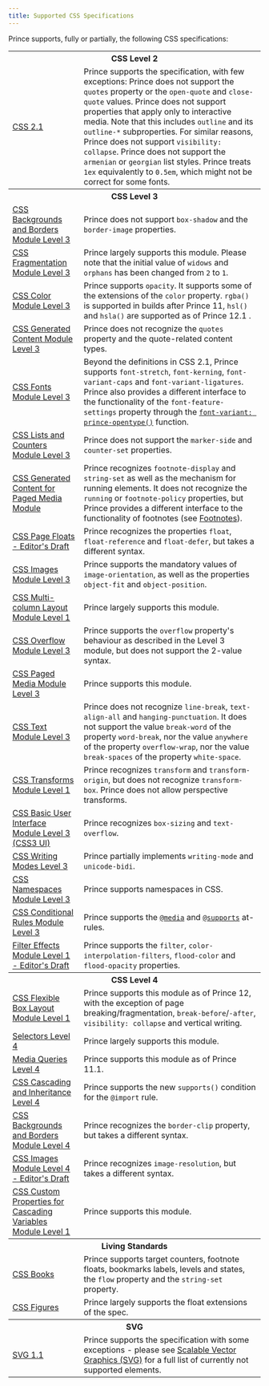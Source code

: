 ```yaml
---
title: Supported CSS Specifications
---
```


<style>
.navigationSlider .slidingNav ul li:nth-child(3), .navigationSlider .slidingNav ul li:nth-child(3) > a:hover, .navigationSlider .slidingNav ul li.siteNavGroupActive > a {
    background-color: #fff;
}
.nav-site li:nth-child(3) a {
    color: #333 !important;
}
.nav-site li:nth-child(3) a:hover {
    color: #22b573 !important;;
}
</style>

Prince supports, fully or partially, the following CSS specifications:

<table class="grid">
<tr>
<th colspan="2">CSS Level 2</th>
</tr>
<tr>
<td><a href="https://www.w3.org/TR/CSS2/">CSS 2.1</a></td>
<td>Prince supports the specification, with few exceptions: Prince does not support
the <code>quotes</code> property or the <code>open-quote</code> and <code>close-quote</code>
values. Prince does not support properties that apply only to interactive media. Note
that this includes <code>outline</code> and its <code>outline-*</code> subproperties.
For similar reasons, Prince does not support <code>visibility: collapse</code>. Prince
does not support the <code>armenian</code> or <code>georgian</code> list styles. Prince
treats <code>1ex</code> equivalently to <code>0.5em</code>, which might not be correct
for some fonts.</td>
</tr>
<tr>
<th colspan="2">CSS Level 3</th>
</tr>
<tr>
<td><a href="https://www.w3.org/TR/css-backgrounds-3/">CSS Backgrounds and Borders Module Level 3</a></td>
<td>Prince does not support <code>box-shadow</code> and the <code>border-image</code>
properties.</td>
</tr>
<tr>
<td><a href="https://www.w3.org/TR/css-break-3/">CSS Fragmentation Module Level 3</a></td>
<td>Prince largely supports this module.  Please note that the initial value of
<code>widows</code> and <code>orphans</code> has been changed from
<code>2</code> to <code>1</code>.</td>
</tr>
<tr>
<td><a href="https://www.w3.org/TR/css-color-3/">CSS Color Module Level 3</a></td>
<td>Prince supports <code>opacity</code>. It supports some of the extensions of the
<code>color</code> property. <code>rgba()</code> is supported in builds after
Prince 11, <code>hsl()</code> and <code>hsla()</code> are supported as
of Prince 12.1 .</td>
</tr>
<tr>
<td><a href="https://www.w3.org/TR/css-content-3/">CSS Generated Content Module Level 3</a></td>
<td>Prince does not recognize the <code>quotes</code> property and the quote-related
content types.</td>
</tr>
<tr>
<td><a href="https://www.w3.org/TR/css-fonts-3/">CSS Fonts Module Level 3</a></td>
<td>Beyond the definitions in CSS 2.1, Prince supports <code>font-stretch</code>,
<code>font-kerning</code>, <code>font-variant-caps</code> and <code>font-variant-ligatures</code>.
Prince also provides a different interface to the functionality of the
<code>font-feature-settings</code> property through the
<code><a href="/doc/css-props#prop-font-variant">font-variant: prince-opentype()</a></code>
function.</td>
</tr>
<tr>
<td><a href="https://www.w3.org/TR/css-lists-3/">CSS Lists and Counters Module Level 3</a></td>
<td>Prince does not support the <code>marker-side</code> and <code>counter-set</code> properties.</td>
</tr>
<tr>
<td><a href="https://www.w3.org/TR/css-gcpm-3/">CSS Generated Content for Paged Media Module</a></td>
<td>Prince recognizes <code>footnote-display</code> and <code>string-set</code> as
well as the mechanism for running elements.  It does not recognize the
<code>running</code> or <code>footnote-policy</code> properties, but Prince provides
a different interface to the functionality of footnotes (see <a href="/doc/styling#footnotes">Footnotes</a>).</td>
</tr>
<tr>
<td><a href="https://drafts.csswg.org/css-page-floats/">CSS Page Floats - Editor's Draft</a></td>
<td>Prince recognizes the properties <code>float</code>, <code>float-reference</code> and <code>float-defer</code>, but takes a different syntax.</td>
</tr>
<tr>
<td><a href="https://www.w3.org/TR/css-images-3/">CSS Images Module Level 3</a></td>
<td>Prince supports the mandatory values of <code>image-orientation</code>, as
well as the properties <code>object-fit</code> and <code>object-position</code>.</td>
</tr>
<tr>
<td><a href="https://www.w3.org/TR/css-multicol-1/">CSS Multi-column Layout Module Level 1</a></td>
<td>Prince largely supports this module.</td>
</tr>
<tr>
<td><a href="https://www.w3.org/TR/css-overflow-3/">CSS Overflow Module Level 3</a></td>
<td>Prince supports the <code>overflow</code> property's behaviour as described in the Level 3 module, but does not support the 2-value syntax.</td>
</tr>
<tr>
<td><a href="https://www.w3.org/TR/css-page-3/">CSS Paged Media Module Level 3</a></td>
<td>Prince supports this module.</td>
</tr>
<tr>
<td><a href="https://www.w3.org/TR/css-text-3/">CSS Text Module Level 3</a></td>
<td>Prince does not recognize <code>line-break</code>, <code>text-align-all</code>
and <code>hanging-punctuation</code>. It does not support the value
<code>break-word</code> of the property <code>word-break</code>, nor the value
<code>anywhere</code> of the property <code>overflow-wrap</code>, nor the value
<code>break-spaces</code> of the property <code>white-space</code>.</td>
</tr>
<tr>
<td><a href="https://www.w3.org/TR/css-transforms-1/">CSS Transforms Module Level 1</a></td>
<td>Prince recognizes <code>transform</code> and <code>transform-origin</code>, but
does not recognize <code>transform-box</code>. Prince does not allow perspective transforms.</td>
</tr>
<tr>
<td><a href="https://www.w3.org/TR/css-ui-3/">CSS Basic User Interface Module Level 3 (CSS3 UI)</a></td>
<td>Prince recognizes <code>box-sizing</code> and <code>text-overflow</code>.</td>
</tr>
<tr>
<td><a href="https://www.w3.org/TR/css-writing-modes-3/">CSS Writing Modes Level 3</a></td>
<td>Prince partially implements <code>writing-mode</code> and <code>unicode-bidi</code>.</td>
</tr>
<tr>
<td><a href="https://www.w3.org/TR/css-namespaces-3/">CSS Namespaces Module Level 3</a></td>
<td>Prince supports namespaces in CSS.</td>
</tr>
<tr>
<td><a href="https://www.w3.org/TR/css-conditional-3/">CSS Conditional Rules Module Level 3</a></td>
<td>Prince supports the <a href="/doc/css-at-rules/#at-media"><code>@media</code></a>
and <a href="/doc/css-at-rules/#at-supports"><code>@supports</code></a> at-rules.</td>
</tr>
<tr>
<td><a href="https://drafts.fxtf.org/filter-effects/">Filter Effects Module Level 1 - Editor's Draft</a></td>
<td>Prince supports the <code>filter</code>, <code>color-interpolation-filters</code>, <code>flood-color</code> and <code>flood-opacity</code> properties.</td>
</tr>
<tr>
<th colspan="2">CSS Level 4</th>
</tr>
<tr>
<td><a href="https://www.w3.org/TR/css-flexbox-1/">CSS Flexible Box Layout Module Level 1</a></td>
<td>Prince supports this module as of Prince 12, with the exception of
  page breaking/fragmentation, <code>break-before</code>/<code>-after</code>,
  <code>visibility: collapse</code> and vertical writing.</td>
</tr>
<tr>
<td><a href="https://www.w3.org/TR/selectors-4/">Selectors Level 4</a></td>
<td>Prince largely supports this module.</td>
</tr>
<tr>
<td><a href="https://www.w3.org/TR/mediaqueries-4/">Media Queries Level 4</a></td>
<td>Prince supports this module as of Prince 11.1.</td>
</tr>
<tr>
<td><a href="https://www.w3.org/TR/css-cascade-4/">CSS Cascading and Inheritance Level 4</a></td>
<td>Prince supports the new <code>supports()</code> condition for the <code>@import</code> rule.</td>
</tr>
<tr>
<td><a href="https://drafts.csswg.org/css-backgrounds-4/">CSS Backgrounds and Borders Module Level 4</a></td>
<td>Prince recognizes the <code>border-clip</code> property, but takes a different syntax.</td>
</tr>
<tr>
<td><a href="https://drafts.csswg.org/css-images-4/">CSS Images Module Level 4 - Editor's Draft</a></td>
<td>Prince recognizes <code>image-resolution</code>, but takes a different syntax.</td>
</tr>
<tr>
<td><a href="https://www.w3.org/TR/css-variables-1/">CSS Custom Properties for Cascading Variables Module Level 1</a></td>
<td>Prince supports this module.</td>
</tr>
<tr>
<th colspan="2">Living Standards</th>
</tr>
<tr>
<td><a href="https://books.idea.whatwg.org/">CSS Books</a></td>
<td>Prince supports target counters, footnote floats, bookmarks labels, levels and
states, the <code>flow</code> property and the <code>string-set</code> property.</td>
</tr>
<tr>
<td><a href="https://figures.idea.whatwg.org/">CSS Figures</a></td>
<td>Prince largely supports the float extensions of the spec.</td>
</tr>
<tr>
<th colspan="2">SVG</th>
</tr>
<tr>
<td><a href="https://www.w3.org/TR/SVG11/">SVG 1.1</a></td>
<td>Prince supports the specification with some exceptions - please see
<a href="/doc/graphics#scalable-vector-graphics-svg">Scalable Vector Graphics (SVG)</a> for a full list of currently not supported elements.</td>
</tr>
</table>
